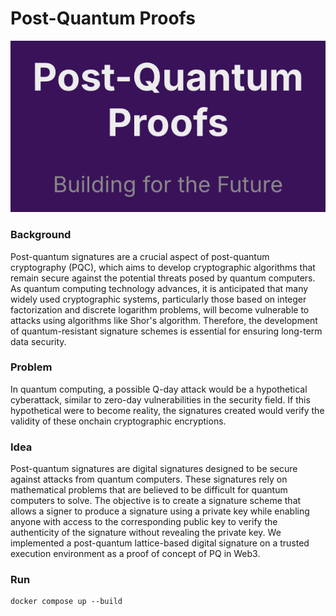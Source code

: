 # Post-Quantum Proofs


![l](pqp.png)

### Background
Post-quantum signatures are a crucial aspect of post-quantum cryptography (PQC), which aims to develop cryptographic algorithms that remain secure against the potential threats posed by quantum computers. As quantum computing technology advances, it is anticipated that many widely used cryptographic systems, particularly those based on integer factorization and discrete logarithm problems, will become vulnerable to attacks using algorithms like Shor's algorithm. Therefore, the development of quantum-resistant signature schemes is essential for ensuring long-term data security.

### Problem
In quantum computing, a possible Q-day attack would be a hypothetical cyberattack, similar to zero-day vulnerabilities in the security field. If this hypothetical were to become reality, the signatures created would verify the validity of these onchain cryptographic encryptions.

### Idea
Post-quantum signatures are digital signatures designed to be secure against attacks from quantum computers. These signatures rely on mathematical problems that are believed to be difficult for quantum computers to solve. The objective is to create a signature scheme that allows a signer to produce a signature using a private key while enabling anyone with access to the corresponding public key to verify the authenticity of the signature without revealing the private key. We implemented a post-quantum lattice-based digital signature on a trusted execution environment as a proof of concept of PQ in Web3.

### Run
```
docker compose up --build
```